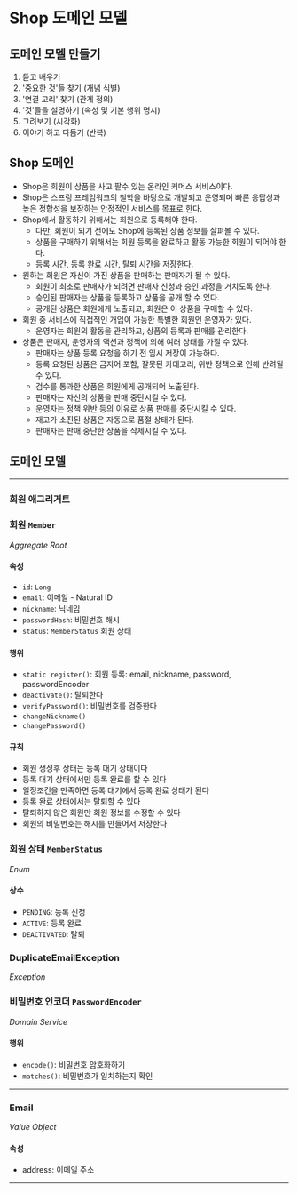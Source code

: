 # Shop 도메인 모델

## 도메인 모델 만들기
1. 듣고 배우기
2. '중요한 것'들 찾기 (개념 식별)
3. '연결 고리' 찾기 (관계 정의)
4. '것'들을 설명하기 (속성 및 기본 행위 명시)
5. 그려보기 (시각화)
6. 이야기 하고 다듬기 (반복)

## Shop 도메인
- Shop은 회원이 상품을 사고 팔수 있는 온라인 커머스 서비스이다.
- Shop은 스프링 프레임워크의 철학을 바탕으로 개발되고 운영되며 빠른 응답성과 높은 정합성을 보장하는 안정적인 서비스를 목표로 한다.
- Shop에서 활동하기 위해서는 회원으로 등록해야 한다.
  - 다만, 회원이 되기 전에도 Shop에 등록된 상품 정보를 살펴볼 수 있다.
  - 상품을 구매하기 위해서는 회원 등록을 완료하고 활동 가능한 회원이 되어야 한다.
  - 등록 시간, 등록 완료 시간, 탈퇴 시간을 저장한다.
- 원하는 회원은 자신이 가진 상품을 판매하는 판매자가 될 수 있다.
  - 회원이 최초로 판매자가 되려면 판매자 신청과 승인 과정을 거치도록 한다.
  - 승인된 판매자는 상품을 등록하고 상품을 공개 할 수 있다.
  - 공개된 상품은 회원에게 노출되고, 회원은 이 상품을 구매할 수 있다.
- 회원 중 서비스에 직접적인 개입이 가능한 특별한 회원인 운영자가 있다.
  - 운영자는 회원의 활동을 관리하고, 상품의 등록과 판매를 관리한다.
- 상품은 판매자, 운영자의 액션과 정책에 의해 여러 상태를 가질 수 있다.
  - 판매자는 상품 등록 요청을 하기 전 임시 저장이 가능하다.
  - 등록 요청된 상품은 금지어 포함, 잘못된 카테고리, 위반 정책으로 인해 반려될 수 있다.
  - 검수를 통과한 상품은 회원에게 공개되어 노출된다.
  - 판매자는 자신의 상품을 판매 중단시킬 수 있다.
  - 운영자는 정책 위반 등의 이유로 상품 판매를 중단시킬 수 있다.
  - 재고가 소진된 상품은 자동으로 품절 상태가 된다.
  - 판매자는 판매 중단한 상품을 삭제시킬 수 있다.


## 도메인 모델

---
### **회원 애그리거트**

### 회원 `Member`
_Aggregate Root_
#### 속성
- `id`: `Long`
- `email`: 이메일 - Natural ID
- `nickname`: 닉네임
- `passwordHash`: 비밀번호 해시
- `status`: `MemberStatus` 회원 상태
#### 행위
- `static register()`: 회원 등록: email, nickname, password, passwordEncoder
- `deactivate()`: 탈퇴한다
- `verifyPassword()`: 비밀번호를 검증한다
- `changeNickname()`
- `changePassword()`
#### 규칙
- 회원 생성후 상태는 등록 대기 상태이다
- 등록 대기 상태에서만 등록 완료를 할 수 있다
- 일정조건을 만족하면 등록 대기에서 등록 완료 상태가 된다
- 등록 완료 상태에서는 탈퇴할 수 있다
- 탈퇴하지 않은 회원만 회원 정보를 수정할 수 있다
- 회원의 비밀번호는 해시를 만들어서 저장한다

### 회원 상태 `MemberStatus`
_Enum_
#### 상수
- `PENDING`: 등록 신청
- `ACTIVE`: 등록 완료
- `DEACTIVATED`: 탈퇴

### DuplicateEmailException
_Exception_

### 비밀번호 인코더 `PasswordEncoder`
_Domain Service_
#### 행위
- `encode()`: 비밀번호 암호화하기
- `matches()`: 비밀번호가 일치하는지 확인

---

### Email
_Value Object_
#### 속성
- address: 이메일 주소

---